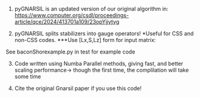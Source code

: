 1. pyGNARSIL is an updated version of our original algorithm in:
https://www.computer.org/csdl/proceedings-article/qce/2024/413701a109/23opYjjytyg

2. pyGNARSIL splits stabilizers into gauge operators!
*Useful for CSS and non-CSS codes.
***Use [Lx,S,Lz] form for input matrix:
   
See baconShorexample.py in test for example code

3. Code written using Numba Parallel methods, giving fast, and better scaling performance-> though the first time, the complilation will take some time

4. Cite the original Gnarsil paper if you use this code!

